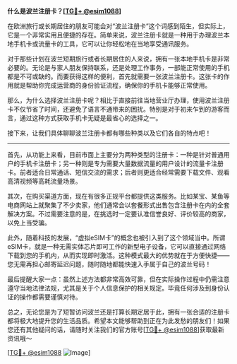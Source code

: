**什么是波兰注册卡？[[TG💪+ @esim1088](https://t.me/s/esim1088)]**

在欧洲旅行或长期居住的朋友可能会对“波兰注册卡”这个词感到陌生，但实际上，它是一个非常实用且便捷的存在。简单来说，波兰注册卡就是一种用于办理波兰本地手机卡或流量卡的工具，它可以让你轻松地在当地享受通讯服务。

对于那些计划在波兰短期旅行或者长期居住的人来说，拥有一张本地手机卡是非常必要的。无论是与家人朋友保持联系，还是处理工作事务，一部能正常使用的手机都是不可或缺的。而要获得这样的便利，首先就需要一张波兰注册卡。这张卡的作用就是帮助你完成运营商的身份验证流程，确保你的手机卡能够正常使用。

那么，为什么选择波兰注册卡呢？相比于直接前往当地营业厅办理，使用波兰注册卡不仅节省了时间，还避免了语言不通带来的困扰。特别是对于初来乍到的游客而言，通过这种方式获取手机卡无疑是最省心的选择之一。

接下来，让我们具体聊聊波兰注册卡都有哪些种类以及它们各自的特点吧！

---

首先，从功能上来看，目前市面上主要分为两种类型的注册卡：一种是针对普通用户的手机卡注册卡；另一种则是专为需要大量数据流量的用户设计的流量卡注册卡。前者适合日常通话、短信交流的需求；后者则更适合经常需要下载文件、观看高清视频等高耗流量场景。

其次，在购买渠道方面，现在有很多正规平台都提供这类服务。比如某宝、某鱼等电商网站上就聚集了不少卖家，他们通常会以套餐形式出售包含注册卡在内的全套解决方案。不过需要注意的是，在挑选时一定要认准信誉良好、评价较高的商家，以免上当受骗。

此外，随着科技的发展，“虚拟eSIM卡”的概念也被引入到了这个领域当中。所谓eSIM卡，就是一种无需实体芯片即可工作的新型电子设备，它可以直接通过网络下载到您的手机内，从而实现即时激活。这种模式最大的优势就在于方便快捷——您无需再担心邮寄延迟问题，随时随地都能快速入手属于自己的波兰号码！

最后提醒大家一点：虽然上述方法都非常高效可靠，但在实际操作过程中仍需注意遵守当地法律法规，尤其是关于个人信息保护的相关规定。毕竟任何涉及到身份认证的操作都需要谨慎对待。

总之，无论您是为了短暂访问波兰还是打算长期定居于此，拥有一张合适的注册卡都将极大地提升您的生活品质。希望本文能够帮助到正在为此发愁的朋友们！如果您还有其他疑问的话，请随时关注我们的官方账号[[TG💪+ @esim1088](https://t.me/s/esim1088)]获取最新资讯哦～

[[TG💪+ @esim1088](https://t.me/s/esim1088) ![Image](https://i.postimg.cc/4NQfJmqS/Snipaste-2025-05-13-00-14-12.png)]